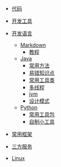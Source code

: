 * [代码](/doc/code/)
    
* [开发工具](/doc/devtools/)
            
* [开发语言](/doc/devLanguage/)
    * [Markdown]()
        * [教程](/doc/devLanguage/markdown/start)
    * [Java]()
        * [常用方法](/doc/devLanguage/java/methods.md)
        * [易错知识点]()
        * [常用工具类](/doc/devLanguage/java/Utils.md)
        * [多线程]()
        * [jvm]()
        * [设计模式]()    
    * [Python]()
        * [常用工具包]()
        * [自制小工具]()
        
* [常用框架](/doc/frame/)
        
* [三方服务](/doc/serve/)

* [Linux](/doc/linux/)
  